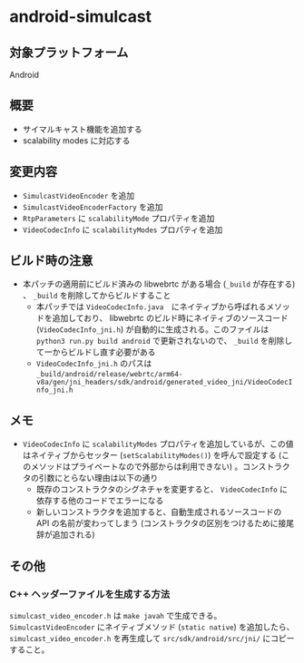 # android-simulcast

## 対象プラットフォーム

Android


## 概要

- サイマルキャスト機能を追加する
- scalability modes に対応する


## 変更内容

- `SimulcastVideoEncoder` を追加
- `SimulcastVideoEncoderFactory` を追加
- `RtpParameters` に `scalabilityMode` プロパティを追加
- `VideoCodecInfo` に `scalabilityModes` プロパティを追加


## ビルド時の注意

- 本パッチの適用前にビルド済みの libwebrtc がある場合 (`_build` が存在する) 、 `_build` を削除してからビルドすること
  - 本パッチでは `VideoCodecInfo.java`　にネイティブから呼ばれるメソッドを追加しており、 libwebrtc のビルド時にネイティブのソースコード (`VideoCodecInfo_jni.h`) が自動的に生成される。このファイルは `python3 run.py build android` で更新されないので、 `_build` を削除して一からビルドし直す必要がある
  - `VideoCodecInfo_jni.h` のパスは `_build/android/release/webrtc/arm64-v8a/gen/jni_headers/sdk/android/generated_video_jni/VideoCodecInfo_jni.h`


## メモ

- `VideoCodecInfo` に `scalabilityModes` プロパティを追加しているが、この値はネイティブからセッター (`setScalabilityModes()`) を呼んで設定する (このメソッドはプライベートなので外部からは利用できない) 。コンストラクタの引数にとらない理由は以下の通り
  - 既存のコンストラクタのシグネチャを変更すると、 `VideoCodecInfo` に依存する他のコードでエラーになる
  - 新しいコンストラクタを追加すると、自動生成されるソースコードの API の名前が変わってしまう (コンストラクタの区別をつけるために接尾辞が追加される)


## その他

### C++ ヘッダーファイルを生成する方法

`simulcast_video_encoder.h` は `make javah` で生成できる。 `SimulcastVideoEncoder` にネイティブメソッド (`static native`) を追加したら、 `simulcast_video_encoder.h` を再生成して `src/sdk/android/src/jni/` にコピーすること。
